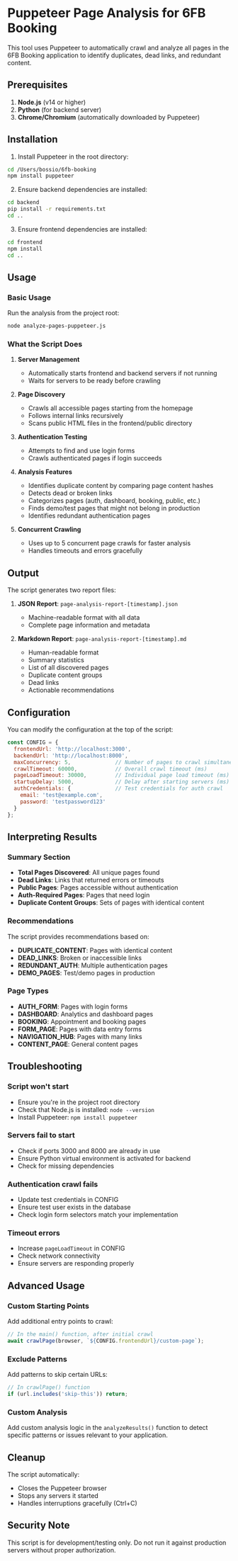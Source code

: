 # Puppeteer Page Analysis for 6FB Booking

This tool uses Puppeteer to automatically crawl and analyze all pages in the 6FB Booking application to identify duplicates, dead links, and redundant content.

## Prerequisites

1. **Node.js** (v14 or higher)
2. **Python** (for backend server)
3. **Chrome/Chromium** (automatically downloaded by Puppeteer)

## Installation

1. Install Puppeteer in the root directory:
```bash
cd /Users/bossio/6fb-booking
npm install puppeteer
```

2. Ensure backend dependencies are installed:
```bash
cd backend
pip install -r requirements.txt
cd ..
```

3. Ensure frontend dependencies are installed:
```bash
cd frontend
npm install
cd ..
```

## Usage

### Basic Usage

Run the analysis from the project root:
```bash
node analyze-pages-puppeteer.js
```

### What the Script Does

1. **Server Management**
   - Automatically starts frontend and backend servers if not running
   - Waits for servers to be ready before crawling

2. **Page Discovery**
   - Crawls all accessible pages starting from the homepage
   - Follows internal links recursively
   - Scans public HTML files in the frontend/public directory

3. **Authentication Testing**
   - Attempts to find and use login forms
   - Crawls authenticated pages if login succeeds

4. **Analysis Features**
   - Identifies duplicate content by comparing page content hashes
   - Detects dead or broken links
   - Categorizes pages (auth, dashboard, booking, public, etc.)
   - Finds demo/test pages that might not belong in production
   - Identifies redundant authentication pages

5. **Concurrent Crawling**
   - Uses up to 5 concurrent page crawls for faster analysis
   - Handles timeouts and errors gracefully

## Output

The script generates two report files:

1. **JSON Report**: `page-analysis-report-[timestamp].json`
   - Machine-readable format with all data
   - Complete page information and metadata

2. **Markdown Report**: `page-analysis-report-[timestamp].md`
   - Human-readable format
   - Summary statistics
   - List of all discovered pages
   - Duplicate content groups
   - Dead links
   - Actionable recommendations

## Configuration

You can modify the configuration at the top of the script:

```javascript
const CONFIG = {
  frontendUrl: 'http://localhost:3000',
  backendUrl: 'http://localhost:8000',
  maxConcurrency: 5,              // Number of pages to crawl simultaneously
  crawlTimeout: 60000,            // Overall crawl timeout (ms)
  pageLoadTimeout: 30000,         // Individual page load timeout (ms)
  startupDelay: 5000,             // Delay after starting servers (ms)
  authCredentials: {              // Test credentials for auth crawl
    email: 'test@example.com',
    password: 'testpassword123'
  }
};
```

## Interpreting Results

### Summary Section
- **Total Pages Discovered**: All unique pages found
- **Dead Links**: Links that returned errors or timeouts
- **Public Pages**: Pages accessible without authentication
- **Auth-Required Pages**: Pages that need login
- **Duplicate Content Groups**: Sets of pages with identical content

### Recommendations
The script provides recommendations based on:
- **DUPLICATE_CONTENT**: Pages with identical content
- **DEAD_LINKS**: Broken or inaccessible links
- **REDUNDANT_AUTH**: Multiple authentication pages
- **DEMO_PAGES**: Test/demo pages in production

### Page Types
- **AUTH_FORM**: Pages with login forms
- **DASHBOARD**: Analytics and dashboard pages
- **BOOKING**: Appointment and booking pages
- **FORM_PAGE**: Pages with data entry forms
- **NAVIGATION_HUB**: Pages with many links
- **CONTENT_PAGE**: General content pages

## Troubleshooting

### Script won't start
- Ensure you're in the project root directory
- Check that Node.js is installed: `node --version`
- Install Puppeteer: `npm install puppeteer`

### Servers fail to start
- Check if ports 3000 and 8000 are already in use
- Ensure Python virtual environment is activated for backend
- Check for missing dependencies

### Authentication crawl fails
- Update test credentials in CONFIG
- Ensure test user exists in the database
- Check login form selectors match your implementation

### Timeout errors
- Increase `pageLoadTimeout` in CONFIG
- Check network connectivity
- Ensure servers are responding properly

## Advanced Usage

### Custom Starting Points
Add additional entry points to crawl:
```javascript
// In the main() function, after initial crawl
await crawlPage(browser, `${CONFIG.frontendUrl}/custom-page`);
```

### Exclude Patterns
Add patterns to skip certain URLs:
```javascript
// In crawlPage() function
if (url.includes('skip-this')) return;
```

### Custom Analysis
Add custom analysis logic in the `analyzeResults()` function to detect specific patterns or issues relevant to your application.

## Cleanup

The script automatically:
- Closes the Puppeteer browser
- Stops any servers it started
- Handles interruptions gracefully (Ctrl+C)

## Security Note

This script is for development/testing only. Do not run it against production servers without proper authorization.
